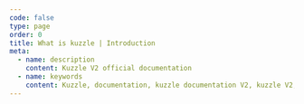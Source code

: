 ```yaml
---
code: false
type: page
order: 0
title: What is kuzzle | Introduction 
meta:
  - name: description
    content: Kuzzle V2 official documentation
  - name: keywords
    content: Kuzzle, documentation, kuzzle documentation V2, kuzzle V2, what is kuzzle, kuzzle v2 guide, kuzzle v2 tutorial
---
```


<Redirect to="/core/2/guides/introduction/what-is-kuzzle/" />

